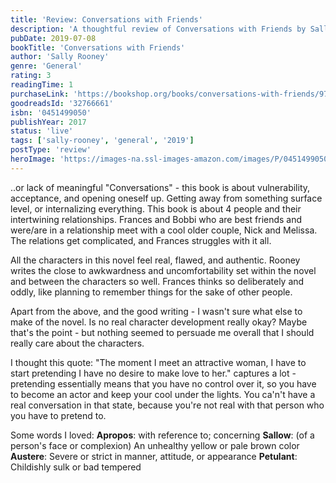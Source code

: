 ```yaml
---
title: 'Review: Conversations with Friends'
description: 'A thoughtful review of Conversations with Friends by Sally Rooney'
pubDate: 2019-07-08
bookTitle: 'Conversations with Friends'
author: 'Sally Rooney'
genre: 'General'
rating: 3
readingTime: 1
purchaseLink: 'https://bookshop.org/books/conversations-with-friends/9780451499059'
goodreadsId: '32766661'
isbn: '0451499050'
publishYear: 2017
status: 'live'
tags: ['sally-rooney', 'general', '2019']
postType: 'review'
heroImage: 'https://images-na.ssl-images-amazon.com/images/P/0451499050.01.L.jpg'
---
```


..or lack of meaningful "Conversations" - this book is about vulnerability, acceptance, and opening oneself up. Getting away from something surface level, or internalizing everything. This book is about 4 people and their intertwining relationships. Frances and Bobbi who are best friends and were/are in a relationship meet with a cool older couple, Nick and Melissa. The relations get complicated, and Frances struggles with it all.

All the characters in this novel feel real, flawed, and authentic. Rooney writes the close to awkwardness and uncomfortability set within the novel and between the characters so well. Frances thinks so deliberately and oddly, like planning to remember things for the sake of other people. 

Apart from the above, and the good writing - I wasn't sure what else to make of the novel. Is no real character development really okay? Maybe that's the point - but nothing seemed to persuade me overall that I should really care about the characters.

I thought this quote: "The moment I meet an attractive woman, I have to start pretending I have no desire to make love to her." captures a lot - pretending essentially means that you have no control over it, so you have to become an actor and keep your cool under the lights. You ca'n't have a real conversation in that state, because you're not real with that person who you have to pretend to.

Some words I loved:
**Apropos**: with reference to; concerning
**Sallow**: (of a person's face or complexion) An unhealthy yellow or pale brown color
**Austere**: Severe or strict in manner, attitude, or appearance
**Petulant**: Childishly sulk or bad tempered